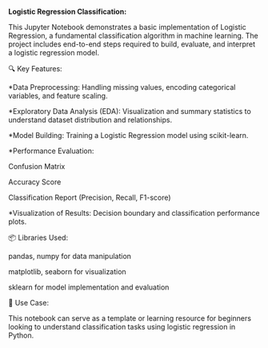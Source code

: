 **Logistic Regression Classification:**

This Jupyter Notebook demonstrates a basic implementation of Logistic Regression, a fundamental classification algorithm in machine learning. The project includes end-to-end steps required to build, evaluate, and interpret a logistic regression model.

🔍 Key Features:

*Data Preprocessing: Handling missing values, encoding categorical variables, and feature scaling.

*Exploratory Data Analysis (EDA): Visualization and summary statistics to understand dataset distribution and relationships.

*Model Building: Training a Logistic Regression model using scikit-learn.

*Performance Evaluation:

  Confusion Matrix

  Accuracy Score

  Classification Report (Precision, Recall, F1-score)

*Visualization of Results: Decision boundary and classification performance plots.

📦 Libraries Used:

pandas, numpy for data manipulation

matplotlib, seaborn for visualization

sklearn for model implementation and evaluation

📁 Use Case:

This notebook can serve as a template or learning resource for beginners looking to understand classification tasks using logistic regression in Python.

